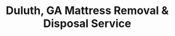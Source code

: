 ---
layout: location.njk
title: Duluth, GA Mattress Removal & Disposal Service
description: Professional mattress removal in Duluth, Georgia. Next-day pickup  Licensed, insured, and eco-friendly disposal. Serving Sugarloaf and all Duluth communities.
permalink: /mattress-removal/georgia/atlanta/duluth/
city: Duluth
state: Georgia
stateSlug: georgia
parentMetro: "Atlanta"
tier: 3
coordinates:
  lat: 34.0032
  lng: -84.1446
pricing:
  startingPrice: 125
  single: 125
  queen: 155
  king: 180
  boxSpring: 30
neighborhoods:
  - name: Sugarloaf Country Club
    zipCodes: ["30097"]
  - name: Downtown Duluth
    zipCodes: ["30096"]
  - name: St. Marlo
    zipCodes: ["30097"]
  - name: Ennfield
    zipCodes: ["30097"]
  - name: Carriage Gate
    zipCodes: ["30096"]
  - name: Stonebrier at Sugarloaf
    zipCodes: ["30097"]
  - name: McClure Place
    zipCodes: ["30096"]
  - name: Olde Towne Village
    zipCodes: ["30096"]
  - name: Howell Glen
    zipCodes: ["30096"]
  - name: The Landings at Sugarloaf
    zipCodes: ["30097"]
  - name: Abbotts Walk
    zipCodes: ["30096"]
  - name: Berkeley Hills Country Club Area
    zipCodes: ["30096"]
  - name: Ashmore
    zipCodes: ["30096"]
  - name: Amberleigh
    zipCodes: ["30097"]
  - name: Ashbrook at Olde Towne
    zipCodes: ["30096"]
  - name: Barony
    zipCodes: ["30097"]
zipCodes:
  - "30096"
  - "30097"
  - "30099"
recyclingPartners:
  - "Gwinnett County Solid Waste Management"
  - "Republic Services Duluth"
  - "Waste Management Gwinnett"
localRegulations: "We handle all Duluth mattress disposal requirements and coordinate with Gwinnett County solid waste regulations. Our service includes pickup, proper loading, and transport to approved recycling facilities. We work with Republic Services and Gwinnett County protocols to ensure compliance with all municipal guidelines for mattress disposal throughout Duluth's communities."
nearbyCities:
  - name: Atlanta
    distance: "30 miles"
    slug: "atlanta"
    isSuburb: false
  - name: Alpharetta
    distance: "15 miles"
    slug: "alpharetta"
    isSuburb: true
  - name: Johns Creek
    distance: "10 miles"
    slug: "johns-creek"
    isSuburb: true
  - name: Lawrenceville
    distance: "12 miles"
    slug: "lawrenceville"
    isSuburb: true
  - name: Roswell
    distance: "18 miles"
    slug: "roswell"
    isSuburb: true
reviews:
  count: 89
  featured:
    - author: "Katherine W."
      neighborhood: "Sugarloaf Country Club"
      rating: 5
      text: "Fantastic experience with mattress pickup at our gated estate. The crew understood our community's access protocols and worked seamlessly with our gatehouse security. They handled our California king from the master suite without scuffing our hardwood floors. Worth every penny for the convenience."
    - author: "Brian C."
      neighborhood: "Downtown Duluth"
      rating: 5
      text: "Booked online Tuesday evening and had pickup scheduled for Thursday morning. The team showed up right at 9 AM as promised and quickly loaded our old queen mattress and box spring from the second floor. Super efficient and much easier than dealing with Gwinnett County bulk pickup schedules."
    - author: "Amy D."
      neighborhood: "St. Marlo"
      rating: 5
      text: "Moving day was crazy enough without worrying about mattress disposal. These folks took care of everything - showed up during our specified window, grabbed both kids' twin mattresses from upstairs, and were gone in fifteen minutes. Professional service that made our relocation stress-free."
    - author: "Thomas R."
      neighborhood: "Olde Towne Village"
      rating: 5
      text: "Bought a new Sleep Number bed and needed the old mattress gone ASAP. Called Wednesday afternoon and they fit me in Friday morning. The guys were courteous, worked quickly, and cleaned up completely after removal. Great local service that I'll definitely recommend to neighbors."
faqs:
  - question: "How quickly can you pick up mattresses in Duluth?"
    answer: "We offer next-day service throughout Duluth including gated communities like Sugarloaf Country Club and downtown neighborhoods. Book online or call (720) 263-6094 before 2 PM and we'll typically schedule pickup for the next business day. We coordinate with community gatehouse protocols as needed."
  - question: "What's included in your Duluth mattress removal fee?"
    answer: "Our $125 base price covers one mattress pickup, loading, transport, and eco-friendly disposal. Box springs add $30 each. We handle gated community access, upstairs bedrooms, and all Duluth neighborhoods without extra charges. Payment is due at time of service."
  - question: "Do you service gated communities like Sugarloaf Country Club?"
    answer: "Yes, we regularly service Duluth's gated communities including Sugarloaf Country Club, Berkeley Hills Country Club area, and other exclusive neighborhoods. Our team coordinates with gatehouse security and understands community access requirements and protocols."
  - question: "Can you remove mattresses from upstairs bedrooms?"
    answer: "Absolutely. We bring proper equipment including dollies and protective padding to safely remove mattresses from any floor. Our team handles all lifting and navigation while protecting hardwood floors, stairs, and walls during removal."
  - question: "How does your service compare to Gwinnett County bulk pickup?"
    answer: "Our service offers much more convenience than county bulk pickup - no advance scheduling requirements, faster response times, and we handle all the heavy lifting. You don't need to coordinate with your waste hauler or wait for scheduled pickup days."
  - question: "What payment methods do you accept in Duluth?"
    answer: "We accept cash, all major credit cards, Venmo, and Zelle. Payment is collected at time of service. We provide receipts and can work with property management or HOA billing coordination if needed for larger communities."
  - question: "Are you licensed for mattress disposal in Gwinnett County?"
    answer: "Yes, we're fully licensed and insured for waste removal throughout Gwinnett County and Georgia. We comply with all local disposal regulations and work with Gwinnett County approved recycling facilities and proper disposal protocols."
  - question: "What happens to my mattress after pickup in Duluth?"
    answer: "Your mattress goes to approved recycling facilities where it's completely dismantled. Metal springs become new steel products, foam gets processed into carpet padding, and fabric becomes insulation materials. We ensure proper disposal through Gwinnett County's waste management system."
schema:
  "@type": "LocalBusiness"
  name: "A Bedder World Duluth"
  address:
    streetAddress: "Duluth, GA"
    addressLocality: "Duluth"
    addressRegion: "GA"
    postalCode: "30096"
    addressCountry: "US"
  geo:
    latitude: 34.0032
    longitude: -84.1446
  telephone: "720-263-6094"
  priceRange: "$125-$240"
  serviceArea: "Duluth, Georgia"
  aggregateRating:
    ratingValue: "4.9"
    reviewCount: 89
pageContent:
  heroDescription: "A Bedder World provides professional mattress removal throughout Duluth's affluent suburban communities. From exclusive gated neighborhoods like Sugarloaf Country Club to family-friendly areas like Downtown Duluth and St. Marlo, we handle pickup, loading, and transport to certified recycling facilities with next-day service and transparent pricing."
  
  aboutService: "Our mattress removal service is specifically designed for Duluth's diverse suburban landscape and community requirements. We coordinate with gatehouse security at exclusive developments like Sugarloaf Country Club and Berkeley Hills Country Club, navigate family neighborhoods like Olde Towne Village and St. Marlo with care for established landscaping and driveways, and work efficiently throughout all Duluth ZIP codes. Whether you're in a luxury estate, townhome community, or established neighborhood, our experienced team handles Gwinnett County's specific suburban logistics while ensuring every mattress reaches approved recycling facilities through proper disposal protocols with Republic Services and county waste management systems."
  
  serviceAreasIntro: "Professional mattress pickup throughout Duluth's diverse communities, from exclusive gated developments like Sugarloaf Country Club to established neighborhoods like Downtown Duluth and family areas in St. Marlo. We understand community protocols, gatehouse requirements, and suburban logistics for seamless service delivery."
  
  environmentalImpact: "We transport all Duluth mattresses to certified Gwinnett County recycling facilities where our partner network ensures complete material recovery. Every mattress we collect gets completely dismantled - metal springs become new steel products, foam transforms into carpet padding, and fabric gets processed into insulation materials. Our eco-friendly disposal process eliminates landfill waste entirely while maintaining compliance with Gwinnett County environmental regulations and supporting sustainable practices throughout this thriving suburban community."
  
  howItWorksScheduling: "Next-day pickup available throughout Duluth with flexible scheduling around suburban community requirements. We coordinate with gatehouse protocols, work around HOA guidelines, and provide reliable service that respects community standards and resident preferences across all neighborhoods."
  
  howItWorksService: "Our professional team navigates Duluth's suburban housing landscape efficiently, from gated estates requiring security coordination to family neighborhoods needing standard residential pickup, always maintaining professional standards while protecting property and following established community procedures."
  
  howItWorksDisposal: "We transport all Duluth mattresses to our certified Gwinnett County recycling partners for complete material recovery. Our responsible disposal process supports local environmental goals while ensuring compliance with county regulations through our established network of approved facilities."
  
  sidebarStats:
    mattressesRemoved: "1,289"
---